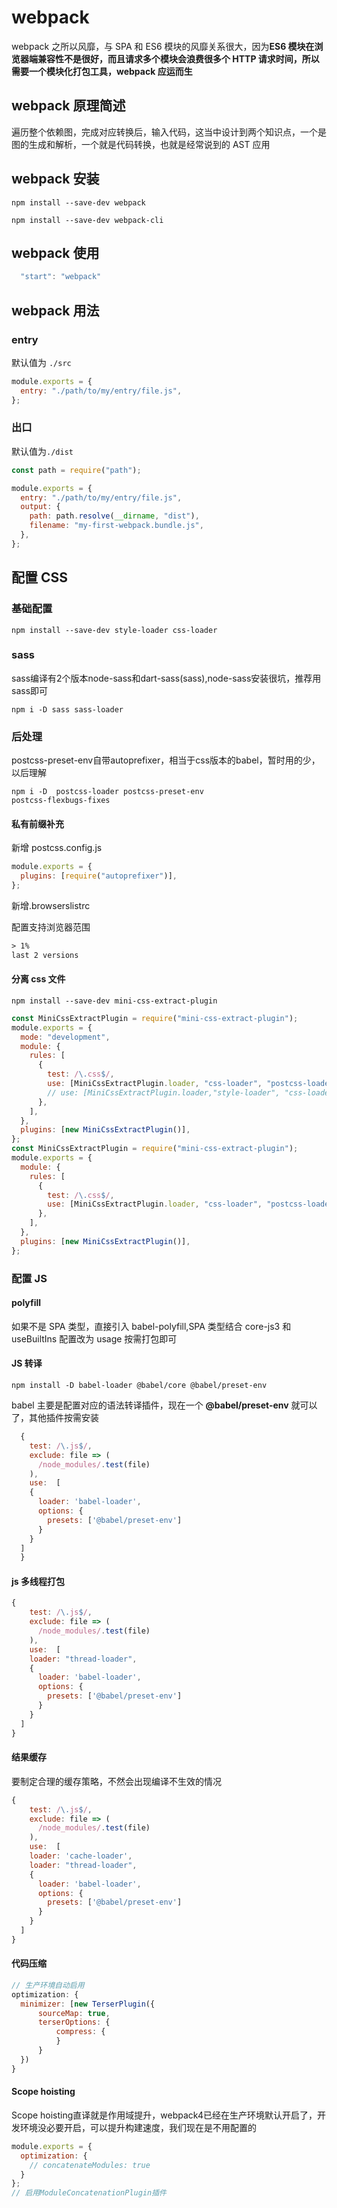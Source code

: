 # webpack

webpack 之所以风靡，与 SPA 和 ES6 模块的风靡关系很大，因为**ES6 模块在浏览器端兼容性不是很好，而且请求多个模块会浪费很多个 HTTP 请求时间，所以需要一个模块化打包工具，webpack 应运而生**

## webpack 原理简述

遍历整个依赖图，完成对应转换后，输入代码，这当中设计到两个知识点，一个是图的生成和解析，一个就是代码转换，也就是经常说到的 AST 应用

## webpack 安装

```shell
npm install --save-dev webpack

npm install --save-dev webpack-cli
```

## webpack 使用

```js
  "start": "webpack"
```

## webpack 用法

### entry

默认值为 `./src`

```js
module.exports = {
  entry: "./path/to/my/entry/file.js",
};
```

### 出口

默认值为`./dist`

```js
const path = require("path");

module.exports = {
  entry: "./path/to/my/entry/file.js",
  output: {
    path: path.resolve(__dirname, "dist"),
    filename: "my-first-webpack.bundle.js",
  },
};
```

## 配置 CSS

### 基础配置

```shell
npm install --save-dev style-loader css-loader
```

### sass 

sass编译有2个版本node-sass和dart-sass(sass),node-sass安装很坑，推荐用sass即可

```shell
npm i -D sass sass-loader
```

### 后处理

postcss-preset-env自带autoprefixer，相当于css版本的babel，暂时用的少，以后理解

```shell
npm i -D  postcss-loader postcss-preset-env 
postcss-flexbugs-fixes
```

#### 私有前缀补充

新增 postcss.config.js

```js
module.exports = {
  plugins: [require("autoprefixer")],
};
```

新增.browserslistrc

配置支持浏览器范围

```xml
> 1%
last 2 versions
```

#### 分离 css 文件

```shell
npm install --save-dev mini-css-extract-plugin
```

```js
const MiniCssExtractPlugin = require("mini-css-extract-plugin");
module.exports = {
  mode: "development",
  module: {
    rules: [
      {
        test: /\.css$/,
        use: [MiniCssExtractPlugin.loader, "css-loader", "postcss-loader"],
        // use: [MiniCssExtractPlugin.loader,"style-loader", "css-loader", "postcss-loader"]
      },
    ],
  },
  plugins: [new MiniCssExtractPlugin()],
};
const MiniCssExtractPlugin = require("mini-css-extract-plugin");
module.exports = {
  module: {
    rules: [
      {
        test: /\.css$/,
        use: [MiniCssExtractPlugin.loader, "css-loader", "postcss-loader"],
      },
    ],
  },
  plugins: [new MiniCssExtractPlugin()],
};
```

### 配置 JS

#### polyfill

如果不是 SPA 类型，直接引入 babel-polyfill,SPA 类型结合 core-js3 和 useBuiltIns 配置改为 usage 按需打包即可

#### JS 转译

```shell
npm install -D babel-loader @babel/core @babel/preset-env
```

babel 主要是配置对应的语法转译插件，现在一个 **@babel/preset-env** 就可以了，其他插件按需安装

```js
  {
    test: /\.js$/,
    exclude: file => (
      /node_modules/.test(file)
    ),
    use:  [
    {
      loader: 'babel-loader',
      options: {
        presets: ['@babel/preset-env']
      }
    }
  ]
  }
```

#### js 多线程打包

```js
{
    test: /\.js$/,
    exclude: file => (
      /node_modules/.test(file)
    ),
    use:  [
    loader: "thread-loader",
    {
      loader: 'babel-loader',
      options: {
        presets: ['@babel/preset-env']
      }
    }
  ]
}
```

#### 结果缓存

要制定合理的缓存策略，不然会出现编译不生效的情况

```js
{
    test: /\.js$/,
    exclude: file => (
      /node_modules/.test(file)
    ),
    use:  [
    loader: 'cache-loader',
    loader: "thread-loader", 
    {
      loader: 'babel-loader',
      options: {
        presets: ['@babel/preset-env']
      }
    }
  ]
}
```

#### 代码压缩

```js
// 生产环境自动启用
optimization: {
  minimizer: [new TerserPlugin({
      sourceMap: true,
      terserOptions: {
          compress: {
          }
      }
  })
}
```

#### Scope hoisting

Scope hoisting直译就是作用域提升，webpack4已经在生产环境默认开启了，开发环境没必要开启，可以提升构建速度，我们现在是不用配置的

```js
module.exports = {
  optimization: {
    // concatenateModules: true
  }
};
// 启用ModuleConcatenationPlugin插件
```



